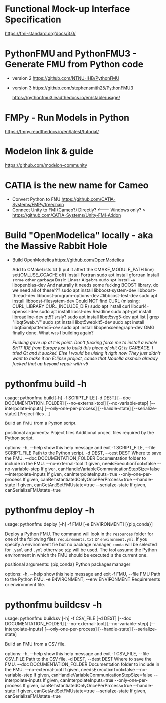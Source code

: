 

# Functional Mock-up Interface Specification
  https://fmi-standard.org/docs/3.0/

# PythonFMU and PythonFMU3 - Generate FMU from Python code
  * version 2
    https://github.com/NTNU-IHB/PythonFMU
  * version 3
    https://github.com/stephensmith25/PythonFMU3

    https://pythonfmu3.readthedocs.io/en/stable/usage/

# FMPy - Run Models in Python
  https://fmpy.readthedocs.io/en/latest/tutorial/

# Modelon link & guide
  https://github.com/modelon-community

# CATIA is the new name for Cameo 
  * Convert Python to FMU
    https://github.com/CATIA-Systems/FMPy/tree/main
  * Connect Unity to FMI (Cameo?)  Directly?              <--- Windows only?  >
    https://github.com/CATIA-Systems/Unity-FMI-Addon

# Build "OpenModelica" locally - aka the Massive Rabbit Hole
  * Build OpenModelica
    https://github.com/OpenModelica

    Add to CMakeLists.txt (I put it aftert the CMAKE_MODULE_PATH line)
      set(OM_USE_CCACHE off)
    Install Fortran
      sudo apt install gfortran
    Install some other garbage Basic Linear Algebra
      sudo apt install -y libopenblas-dev
    And naturally it needs some fucking BOOST library, do we need all of these???
      sudo apt install libboost-system-dev libboost-thread-dev libboost-program-options-dev #libboost-test-dev
      sudo apt install libboost-filesystem-dev
    Could NOT find CURL (missing: CURL_LIBRARY CURL_INCLUDE_DIR)
      sudo apt install curl libcurl4-openssl-dev
      sudo apt install libssl-dev
    Readline
      sudo apt-get install libreadline-dev
    qt5?  srsly?
      sudo apt install libqt5svg5-dev
      apt list | grep "libqt5web.*/"
      sudo apt install libqt5webkit5-dev
      sudo apt install libqt5xmlpatterns5-dev
      sudo apt install libopenscenegraph-dev
      OMG finally done.  What was I building again?

    *Fucking gave up at this point.  Don't fucking force me to install a whole SHIT IDE from Europe just to build this piece of shit*
    *Qt is GARBAGE.  I tried Qt and it sucked. Else I would be uising it rigth now*
    *They just didn't want to make it an Eclipse project, cause that Modella asshole already fucked that up beyond repair with v5*


# pythonfmu build -h 

usage: pythonfmu build [-h] -f SCRIPT_FILE [-d DEST]
                       [--doc DOCUMENTATION_FOLDER] [--no-external-tool]
                       [--no-variable-step] [--interpolate-inputs]
                       [--only-one-per-process] [--handle-state]
                       [--serialize-state]
                       [Project files ...]

Build an FMU from a Python script.

positional arguments:
  Project files         Additional project files required by the Python
                        script.

options:
  -h, --help            show this help message and exit
  -f SCRIPT_FILE, --file SCRIPT_FILE
                        Path to the Python script.
  -d DEST, --dest DEST  Where to save the FMU.
  --doc DOCUMENTATION_FOLDER
                        Documentation folder to include in the FMU.
  --no-external-tool    If given, needsExecutionTool=false
  --no-variable-step    If given, canHandleVariableCommunicationStepSize=false
  --interpolate-inputs  If given, canInterpolateInputs=true
  --only-one-per-process
                        If given, canBeInstantiatedOnlyOncePerProcess=true
  --handle-state        If given, canGetAndSetFMUstate=true
  --serialize-state     If given, canSerializeFMUstate=true


# pythonfmu deploy -h 

usage: pythonfmu deploy [-h] -f FMU [-e ENVIRONMENT] [{pip,conda}]

Deploy a Python FMU. The command will look in the `resources` folder for one
of the following files: `requirements.txt` or `environment.yml`. If you
specify a environment file but no package manager, `conda` will be selected
for `.yaml` and `.yml` otherwise `pip` will be used. The tool assume the
Python environment in which the FMU should be executed is the current one.

positional arguments:
  {pip,conda}           Python packages manager

options:
  -h, --help            show this help message and exit
  -f FMU, --file FMU    Path to the Python FMU.
  -e ENVIRONMENT, --env ENVIRONMENT
                        Requirements or environment file.


# pythonfmu buildcsv -h 

usage: pythonfmu buildcsv [-h] -f CSV_FILE [-d DEST]
                          [--doc DOCUMENTATION_FOLDER] [--no-external-tool]
                          [--no-variable-step] [--interpolate-inputs]
                          [--only-one-per-process] [--handle-state]
                          [--serialize-state]

Build an FMU from a CSV file.

options:
  -h, --help            show this help message and exit
  -f CSV_FILE, --file CSV_FILE
                        Path to the CSV file.
  -d DEST, --dest DEST  Where to save the FMU.
  --doc DOCUMENTATION_FOLDER
                        Documentation folder to include in the FMU.
  --no-external-tool    If given, needsExecutionTool=false
  --no-variable-step    If given, canHandleVariableCommunicationStepSize=false
  --interpolate-inputs  If given, canInterpolateInputs=true
  --only-one-per-process
                        If given, canBeInstantiatedOnlyOncePerProcess=true
  --handle-state        If given, canGetAndSetFMUstate=true
  --serialize-state     If given, canSerializeFMUstate=true
